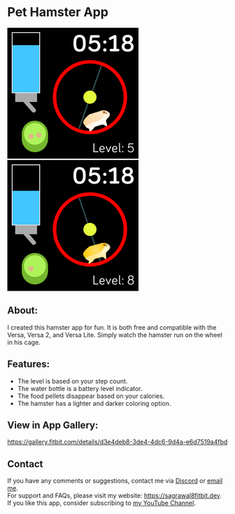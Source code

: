 # Pet Hamster App

![screenshot](screenshot.png)
![screenshot](screenshot2.png)

## About:
I created this hamster app for fun. It is both free and compatible with the Versa, Versa 2, and Versa Lite. Simply watch the hamster run on the wheel in his cage.

## Features:
- The level is based on your step count.
- The water bottle is a battery level indicator.
- The food pellets disappear based on your calories.
- The hamster has a lighter and darker coloring option.

## View in App Gallery:
https://gallery.fitbit.com/details/d3e4deb8-3de4-4dc6-9d4a-e6d7519a4fbd

## Contact
If you have any comments or suggestions, contact me via [Discord](https://discord.com/users/575795042933932071) or [email me](mailto:sagrawal8.fitbit.dev@gmail.com?subject=Pet_Hamster_Github). <br>
For support and FAQs, please visit my website: https://sagrawal8fitbit.dev. <br>
If you like this app, consider subscribing to [my YouTube Channel](https://www.youtube.com/@ScinovusCrafted?sub_confirmation=1).
